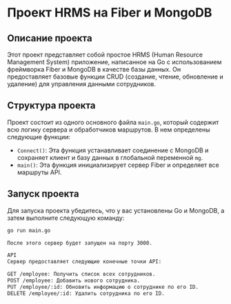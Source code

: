 # Проект HRMS на Fiber и MongoDB

## Описание проекта

Этот проект представляет собой простое HRMS (Human Resource Management System) приложение, написанное на Go с использованием фреймворка Fiber и MongoDB в качестве базы данных. Он предоставляет базовые функции CRUD (создание, чтение, обновление и удаление) для управления данными сотрудников.

## Структура проекта

Проект состоит из одного основного файла `main.go`, который содержит всю логику сервера и обработчиков маршрутов. В нем определены следующие функции:

- `Connect()`: Эта функция устанавливает соединение с MongoDB и сохраняет клиент и базу данных в глобальной переменной `mg`.
- `main()`: Эта функция инициализирует сервер Fiber и определяет все маршруты API.

## Запуск проекта

Для запуска проекта убедитесь, что у вас установлены Go и MongoDB, а затем выполните следующую команду:

```bash
go run main.go

После этого сервер будет запущен на порту 3000.

API
Сервер предоставляет следующие конечные точки API:

GET /employee: Получить список всех сотрудников.
POST /employee: Добавить нового сотрудника.
PUT /employee/:id: Обновить информацию о сотруднике по его ID.
DELETE /employee/:id: Удалить сотрудника по его ID.